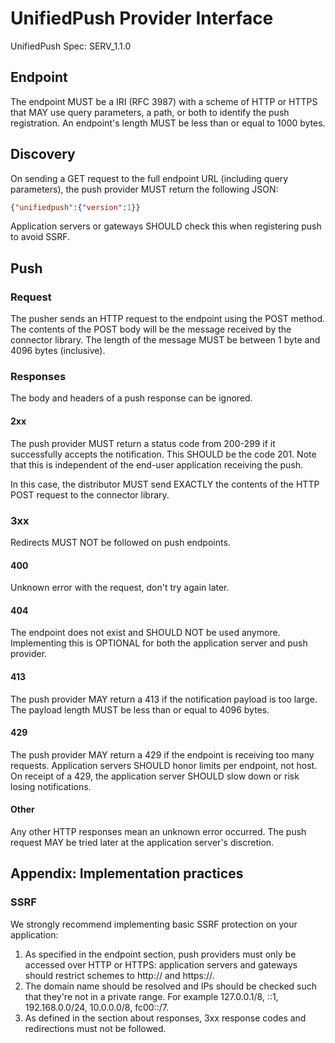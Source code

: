 # UnifiedPush Provider Interface

UnifiedPush Spec: SERV_1.1.0

## Endpoint

The endpoint MUST be a IRI (RFC 3987) with a scheme of HTTP or HTTPS that MAY use query parameters, a path, or both to identify the push registration. An endpoint's length MUST be less than or equal to 1000 bytes.

## Discovery

On sending a GET request to the full endpoint URL (including query parameters), the push provider MUST return the following JSON:
```json
{"unifiedpush":{"version":1}}
```

Application servers or gateways SHOULD check this when registering push to avoid SSRF.

## Push

### Request

The pusher sends an HTTP request to the endpoint using the POST method. The contents of the POST body will be the message received by the connector library. The length of the message MUST be between 1 byte and 4096 bytes (inclusive).


### Responses

The body and headers of a push response can be ignored.

#### 2xx

The push provider MUST return a status code from 200-299 if it successfully accepts the notification. This SHOULD be the code 201. Note that this is independent of the end-user application receiving the push.

In this case, the distributor MUST send EXACTLY the contents of the HTTP POST request to the connector library.

### 3xx

Redirects MUST NOT be followed on push endpoints.

#### 400

Unknown error with the request, don't try again later.

#### 404

The endpoint does not exist and SHOULD NOT be used anymore. Implementing this is OPTIONAL for both the application server and push provider.

#### 413

The push provider MAY return a 413 if the notification payload is too large. The payload length MUST be less than or equal to 4096 bytes.

#### 429 

The push provider MAY return a 429 if the endpoint is receiving too many requests. Application servers SHOULD honor limits per endpoint, not host. On receipt of a 429, the application server SHOULD slow down or risk losing notifications.

#### Other 
Any other HTTP responses mean an unknown error occurred. The push request MAY be tried later at the application server's discretion.

## Appendix: Implementation practices

### SSRF

We strongly recommend implementing basic SSRF protection on your application:

1. As specified in the endpoint section, push providers must only be accessed over HTTP or HTTPS: application servers and gateways should restrict schemes to http:// and https://.
2. The domain name should be resolved and IPs should be checked such that they're not in a private range. For example 127.0.0.1/8, ::1, 192.168.0.0/24, 10.0.0.0/8, fc00::/7.
3. As defined in the section about responses, 3xx response codes and redirections must not be followed.
